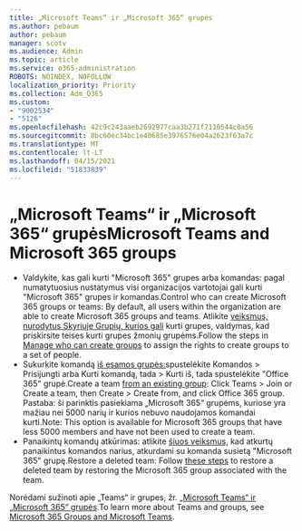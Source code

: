 ```yaml
---
title: „Microsoft Teams“ ir „Microsoft 365“ grupės
ms.author: pebaum
author: pebaum
manager: scotv
ms.audience: Admin
ms.topic: article
ms.service: o365-administration
ROBOTS: NOINDEX, NOFOLLOW
localization_priority: Priority
ms.collection: Adm_O365
ms.custom:
- "9002534"
- "5126"
ms.openlocfilehash: 42c9c243aaeb2692977caa3b271f7110544c0a56
ms.sourcegitcommit: 8bc60ec34bc1e40685e3976576e04a2623f63a7c
ms.translationtype: MT
ms.contentlocale: lt-LT
ms.lasthandoff: 04/15/2021
ms.locfileid: "51833839"
---
```

# <a name="microsoft-teams-and-microsoft-365-groups"></a><span data-ttu-id="10e99-102">„Microsoft Teams“ ir „Microsoft 365“ grupės</span><span class="sxs-lookup"><span data-stu-id="10e99-102">Microsoft Teams and Microsoft 365 groups</span></span>

- <span data-ttu-id="10e99-103">Valdykite, kas gali kurti "Microsoft 365" grupes arba komandas: pagal numatytuosius nustatymus visi organizacijos vartotojai gali kurti "Microsoft 365" grupes ir komandas.</span><span class="sxs-lookup"><span data-stu-id="10e99-103">Control who can create Microsoft 365 groups or teams: By default, all users within the organization are able to create Microsoft 365 groups and teams.</span></span> <span data-ttu-id="10e99-104">Atlikite [veiksmus, nurodytus Skyriuje Grupių, kurios gali](https://support.office.com/article/4c46c8cb-17d0-44b5-9776-005fced8e618) kurti grupes, valdymas, kad priskirsite teises kurti grupes žmonių grupėms.</span><span class="sxs-lookup"><span data-stu-id="10e99-104">Follow the steps in [Manage who can create groups](https://support.office.com/article/4c46c8cb-17d0-44b5-9776-005fced8e618) to assign the rights to create groups to a set of people.</span></span>
- <span data-ttu-id="10e99-105">Sukurkite komandą  [iš esamos grupės:](https://support.microsoft.com/office/24ec428e-40d7-4a1a-ab87-29be7d145865)spustelėkite Komandos > Prisijungti arba Kurti komandą, tada > Kurti iš, tada spustelėkite "Office 365" grupė.</span><span class="sxs-lookup"><span data-stu-id="10e99-105">Create a team  [from an existing group](https://support.microsoft.com/office/24ec428e-40d7-4a1a-ab87-29be7d145865): Click Teams > Join or Create a team, then Create > Create from, and click Office 365 group.</span></span> <span data-ttu-id="10e99-106">Pastaba: ši parinktis pasiekiama „Microsoft 365“ grupėms, kuriose yra mažiau nei 5000 narių ir kurios nebuvo naudojamos komandai kurti.</span><span class="sxs-lookup"><span data-stu-id="10e99-106">Note: This option is available for Microsoft 365 groups that have less 5000 members and have not been used to create a team.</span></span>
- <span data-ttu-id="10e99-107">Panaikintų komandų atkūrimas: atlikite [šiuos veiksmus,](https://docs.microsoft.com/microsoftteams/archive-or-delete-a-team#restore-a-deleted-team) kad atkurtų panaikintus komandos narius, atkurdami su komanda susietą "Microsoft 365" grupę.</span><span class="sxs-lookup"><span data-stu-id="10e99-107">Restore a deleted team: Follow [these steps](https://docs.microsoft.com/microsoftteams/archive-or-delete-a-team#restore-a-deleted-team) to restore a deleted team by restoring the Microsoft 365 group associated with the team.</span></span>

<span data-ttu-id="10e99-108">Norėdami sužinoti apie „Teams“ ir grupes, žr. [„Microsoft Teams“ ir „Microsoft 365“ grupės](https://docs.microsoft.com/microsoftteams/office-365-groups).</span><span class="sxs-lookup"><span data-stu-id="10e99-108">To learn more about Teams and groups, see [Microsoft 365 Groups and Microsoft Teams](https://docs.microsoft.com/microsoftteams/office-365-groups).</span></span>
